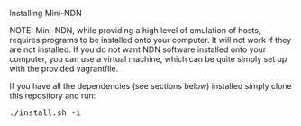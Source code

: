 Installing Mini-NDN

NOTE: Mini-NDN, while providing a high level of emulation of hosts, requires programs to be installed onto your computer. It will not work if they are not installed. If you do not want NDN software installed onto your computer, you can use a virtual machine, which can be quite simply set up with the provided vagrantfile.

If you have all the dependencies (see sections below) installed simply clone this repository and run:

<pre>
./install.sh -i
</pre>
